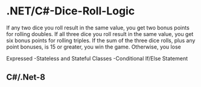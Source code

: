 # .NET/C#-Dice-Roll-Logic
If any two dice you roll result in the same value, you get two bonus points for rolling doubles.
If all three dice you roll result in the same value, you get six bonus points for rolling triples.
If the sum of the three dice rolls, plus any point bonuses, is 15 or greater, you win the game. Otherwise, you lose

Expressed
-Stateless and Stateful Classes
-Conditional If/Else Statement

## C#/.Net-8
